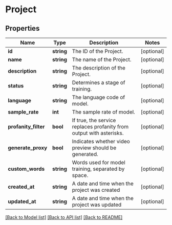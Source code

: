 # Project

## Properties
Name | Type | Description | Notes
------------ | ------------- | ------------- | -------------
**id** | **string** | The ID of the Project. | [optional] 
**name** | **string** | The name of the Project. | [optional] 
**description** | **string** | The description of the Project. | [optional] 
**status** | **string** | Determines a stage of training. | [optional] 
**language** | **string** | The language code of model. | [optional] 
**sample_rate** | **int** | The sample rate of model. | [optional] 
**profanity_filter** | **bool** | If true, the service replaces profanity from output with asterisks. | [optional] 
**generate_proxy** | **bool** | Indicates whether video preview should be generated. | [optional] 
**custom_words** | **string** | Words used for model training, separated by space. | [optional] 
**created_at** | **string** | A date and time when the project was created | [optional] 
**updated_at** | **string** | A date and time when the project was updated | [optional] 

[[Back to Model list]](../README.md#documentation-for-models) [[Back to API list]](../README.md#documentation-for-api-endpoints) [[Back to README]](../README.md)


